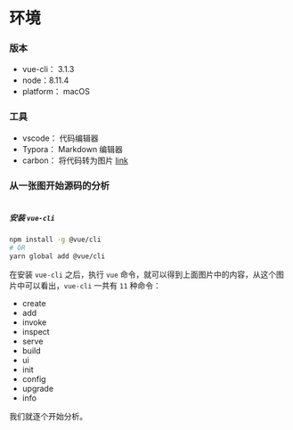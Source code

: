 # 环境

### 版本
  * vue-cli： 3.1.3
  * node：8.11.4
  * platform： macOS


### 工具
  * vscode： 代码编辑器
  * Typora： Markdown 编辑器
  * carbon： 将代码转为图片 [link](https://carbon.now.sh/?bg=rgba(104%2C135%2C167%2C1)&t=3024-night&wt=none&l=vue&ds=true&dsyoff=20px&dsblur=68px&wc=true&wa=true&pv=48px&ph=32px&ln=false&fm=Hack&fs=14px&lh=133%25&si=false&es=2x&wm=false&ts=false)



### 从一张图开始源码的分析

<img :src="$withBase('/assets/install-env-img01.png')">

##### 安装 `vue-cli`

``` bash
npm install -g @vue/cli
# OR
yarn global add @vue/cli
```
在安装 `vue-cli` 之后，执行 `vue` 命令，就可以得到上面图片中的内容，从这个图片中可以看出，`vue-cli` 一共有 `11` 种命令：
  * create
  * add
  * invoke
  * inspect
  * serve
  * build
  * ui
  * init
  * config
  * upgrade
  * info

我们就逐个开始分析。
